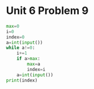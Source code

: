 # Unit 6 Problem 9
```.py
max=0
i=0
index=0
a=int(input())
while a!=0:
    i+=1
    if a>max:
        max=a
        index=i
    a=int(input())
print(index)
```
